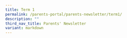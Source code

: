 ```yaml
---
title: Term 1
permalink: /parents-portal/parents-newsletter/term1/
description: ""
third_nav_title: Parents' Newsletter
variant: markdown
---
```

